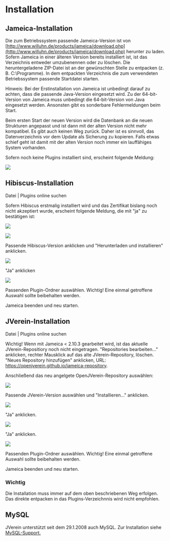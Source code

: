 # Installation

## Jameica-Installation

Die zum Betriebssystem passende Jameica-Version ist von [http://www.willuhn.de/products/jameica/download.php](http://www.willuhn.de/products/jameica/download.php) herunter zu laden. Sofern Jameica in einer älteren Version bereits installiert ist, ist das Verzeichnis entweder umzubenennen oder zu löschen. Die heruntergeladene ZIP-Datei ist an der gewünschten Stelle zu entpacken \(z. B. C:\Programme\). In dem entpackten Verzeichnis die zum verwendeten Betriebssystem passende Startdatei starten.

Hinweis: Bei der Erstinstallation von Jameica ist unbedingt darauf zu achten, dass die passende Java-Version eingesetzt wird. Zu der 64-bit-Version von Jameica muss unbedingt die 64-bit-Version von Java eingesetzt werden. Ansonsten gibt es sonderbare Fehlermeldungen beim Start.

Beim ersten Start der neuen Version wird die Datenbank an die neuen Strukturen angepasst und ist dann mit der alten Version nicht mehr kompatibel. Es gibt auch keinen Weg zurück. Daher ist es sinnvoll, das Datenverzeichnis vor dem Update als Sicherung zu kopieren. Falls etwas schief geht ist damit mit der alten Version noch immer ein lauffähiges System vorhanden.

Sofern noch keine Plugins installiert sind, erscheint folgende Meldung:

![](img/install1.png)

## Hibiscus-Installation

Datei \| Plugins online suchen

Sofern Hibiscus erstmalig installiert wird und das Zertifikat bislang noch nicht akzeptiert wurde, erscheint folgende Meldung, die mit "ja" zu bestätigen ist:

![](img/install2.png)

![](img/install3.png)

Passende Hibiscus-Version anklicken und "Herunterladen und installieren" anklicken.

![](img/install4.png)

"Ja" anklicken

![](img/install5.png)

Passenden Plugin-Ordner auswählen. Wichtig! Eine einmal getroffene Auswahl sollte beibehalten werden.

Jameica beenden und neu starten.

## JVerein-Installation

Datei \| Plugins online suchen

Wichtig! Wenn mit Jameica &lt; 2.10.3 gearbeitet wird, ist das aktuelle JVerein-Repositiory noch nicht eingetragen. "Repositories bearbeiten..." anklicken, rechter Mausklick auf das alte JVerein-Repository, löschen. "Neues Repository hinzufügen" anklicken, URL: https://openjverein.github.io/jameica-repository.

Anschließend das neu angelgete OpenJVerein-Repository auswählen:

![](img/install6.png)

Passende JVerein-Version auswählen und "Installieren..." anklicken.

![](img/install7.png)

"Ja" anklicken.

![](img/install8.png)

"Ja" anklicken.

![](img/install9.png)

Passenden Plugin-Ordner auswählen. Wichtig! Eine einmal getroffene Auswahl sollte beibehalten werden.

Jameica beenden und neu starten.

### Wichtig

Die Installation muss immer auf dem oben beschriebenen Weg erfolgen. Das direkte entpacken in das Plugins-Verzeichnnis wird nicht empfohlen.

## MySQL

JVerein unterstützt seit dem 29.1.2008 auch MySQL. Zur Installation siehe [MySQL-Support.](mysql-support.md)

